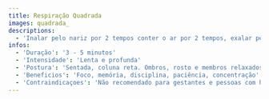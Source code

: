 ```yaml
---
title: Respiração Quadrada
images: quadrada_
descriptions:
  - 'Inalar pelo nariz por 2 tempos conter o ar por 2 tempos, exalar pelo nariz por 2 tempos, Esperar por 2 tempos. Repetir.<br><br>O “quadrado” diz respeito aos tempos iguais de inspirar, conter, expirar e aguardar. Tente com 4 tempos, 6, 8 e incrementando.'
infos:
  - 'Duração': '3 - 5 minutos'
  - 'Intensidade': 'Lenta e profunda'
  - 'Postura': 'Sentada, coluna reta. Ombros, rosto e membros relaxados e descruzados'
  - 'Beneficios': 'Foco, memória, disciplina, paciência, concentração'
  - 'Contraindicaçoes': 'Não recomendado para gestantes e pessoas com hipertensão'
---
```

